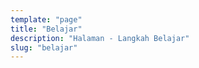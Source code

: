 ```yaml
---
template: "page"
title: "Belajar"
description: "Halaman - Langkah Belajar"
slug: "belajar"
---
```


